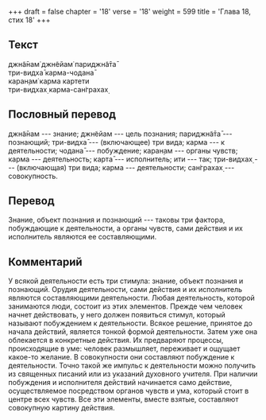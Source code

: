 +++
draft = false
chapter = '18'
verse = '18'
weight = 599
title = 'Глава 18, стих 18'
+++
## Текст

джн̃а̄нам̇ джн̃ейам̇ париджн̃а̄та̄  
три-видха̄ карма-чодана̄  
каран̣ам̇ карма картети  
три-видхах̣ карма-сан̇грахах̣

## Пословный перевод

джн̃а̄нам --- знание; джн̃ейам --- цель познания; париджн̃а̄та̄ --- познающий;
три-видха̄ --- (включающее) три вида; карма --- к деятельности; чодана̄
--- побуждение; каран̣ам --- органы чувств; карма --- деятельность; карта̄
--- исполнитель; ити --- так; три-видхах̣ --- (включающая) три вида;
карма --- деятельности; сан̇грахах̣ --- совокупность.

## Перевод

Знание, объект познания и познающий --- таковы три фактора, побуждающие
к деятельности, а органы чувств, сами действия и их исполнитель являются
ее составляющими.

## Комментарий

У всякой деятельности есть три стимула: знание, объект познания и
познающий. Орудия деятельности, сами действия и их исполнитель являются
составляющими деятельности. Любая деятельность, которой занимаются люди,
состоит из этих элементов. Прежде чем человек начнет действовать, у него
должен появиться стимул, который называют побуждением к деятельности.
Всякое решение, принятое до начала действий, является тонкой формой
деятельности. Затем уже она облекается в конкретные действия. Их
предваряют процессы, происходящие в уме: человек размышляет, переживает
и ощущает какое-то желание. В совокупности они составляют побуждение к
деятельности. Точно такой же импульс к деятельности можно получить из
священных писаний или из указаний духовного учителя. При наличии
побуждения и исполнителя действий начинается само действие,
осуществляемое посредством органов чувств и ума, который стоит в центре
всех чувств. Все эти элементы, вместе взятые, составляют совокупную
картину действия.
